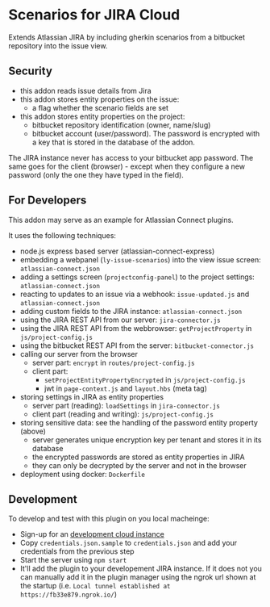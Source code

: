 # Scenarios for JIRA Cloud

Extends Atlassian JIRA by including gherkin scenarios 
from a bitbucket repository into the issue view.

## Security
* this addon reads issue details from Jira
* this addon stores entity properties on the issue:
  * a flag whether the scenario fields are set
* this addon stores entity properties on the project:
  * bitbucket repository identification (owner, name/slug)
  * bitbucket account (user/password). The password is encrypted
    with a key that is stored in the database of the addon.

The JIRA instance never has access to your bitbucket app
password. The same goes for the client (browser) - except
when they configure a new password (only the one they
have typed in the field).


## For Developers
This addon may serve as an example for Atlassian Connect plugins.

It uses the following techniques:

* node.js express based server (atlassian-connect-express)
* embedding a webpanel (`ly-issue-scenarios`) into the view issue screen: `atlassian-connect.json`
* adding a settings screen (`projectconfig-panel`) to the project settings: `atlassian-connect.json`
* reacting to updates to an issue via a webhook: `issue-updated.js` and `atlassian-connect.json`
* adding custom fields to the JIRA instance: `atlassian-connect.json`
* using the JIRA REST API from our server: `jira-connector.js`
* using the JIRA REST API from the webbrowser: `getProjectProperty` in `js/project-config.js`
* using the bitbucket REST API from the server: `bitbucket-connector.js`
* calling our server from the browser
  * server part: `encrypt` in `routes/project-config.js`
  * client part:
    * `setProjectEntityPropertyEncrypted` in `js/project-config.js`
    * jwt in `page-context.js` and `layout.hbs` (meta tag)
* storing settings in JIRA as entity properties
  * server part (reading): `loadSettings` in `jira-connector.js`
  * client part (reading and writing): `js/project-config.js`
* storing sensitive data: see the handling of the password entity property (above)
  * server generates unique encryption key per tenant and stores it in its database
  * the encrypted passwords are stored as entity properties in JIRA
  * they can only be decrypted by the server and not in the browser
* deployment using docker: `Dockerfile`


## Development
To develop and test with this plugin on you local macheinge:

* Sign-up for an [development cloud instance](https://developer.atlassian.com/static/connect/docs/latest/guides/development-setup.html)
* Copy `credentials.json.sample` to `credentials.json` and add your credentials from the previous step
* Start the server using `npm start`
* It'll add the plugin to your developement JIRA instance. If it does not you can manually add it in the plugin manager
  using the ngrok url shown at the startup (i.e. `Local tunnel established at https://fb33e879.ngrok.io/`)
